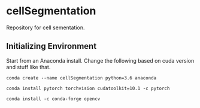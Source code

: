 # cellSegmentation
Repository for cell sementation.

## Initializing Environment
Start from an Anaconda install.  Change the following based on cuda version and stuff like that.

`conda create --name cellSegmentation python=3.6 anaconda`

`conda install pytorch torchvision cudatoolkit=10.1 -c pytorch`

`conda install -c conda-forge opencv`

